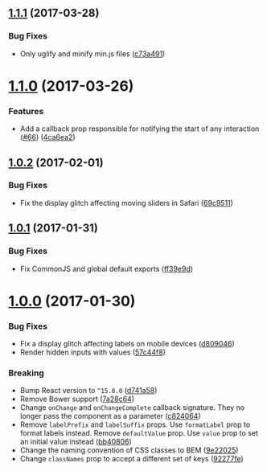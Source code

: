 <a name="1.1.1"></a>
## [1.1.1](https://github.com/davidchin/react-input-range/compare/v1.1.0...v1.1.1) (2017-03-28)


### Bug Fixes

* Only uglify and minify min.js files ([c73a491](https://github.com/davidchin/react-input-range/commit/c73a491))


<a name="1.1.0"></a>
# [1.1.0](https://github.com/davidchin/react-input-range/compare/v1.0.2...v1.1.0) (2017-03-26)


### Features

* Add a callback prop responsible for notifying the start of any interaction ([#66](https://github.com/davidchin/react-input-range/issues/66)) ([4ca6ea2](https://github.com/davidchin/react-input-range/commit/4ca6ea2))



<a name="1.0.2"></a>
## [1.0.2](https://github.com/davidchin/react-input-range/compare/v1.0.1...v1.0.2) (2017-02-01)


### Bug Fixes

* Fix the display glitch affecting moving sliders in Safari ([69c9511](https://github.com/davidchin/react-input-range/commit/69c9511))



<a name="1.0.1"></a>
## [1.0.1](https://github.com/davidchin/react-input-range/compare/v1.0.0...v1.0.1) (2017-01-31)


### Bug Fixes

* Fix CommonJS and global default exports ([ff39e9d](https://github.com/davidchin/react-input-range/commit/ff39e9d))



<a name="1.0.0"></a>
# [1.0.0](https://github.com/davidchin/react-input-range/compare/v0.10.0...v1.0.0) (2017-01-30)


### Bug Fixes

* Fix a display glitch affecting labels on mobile devices ([d809046](https://github.com/davidchin/react-input-range/commit/d809046))
* Render hidden inputs with values ([57c44f8](https://github.com/davidchin/react-input-range/commit/57c44f8))


### Breaking

* Bump React version to `^15.0.0` ([d741a58](https://github.com/davidchin/react-input-range/commit/d741a58))
* Remove Bower support ([7a28c64](https://github.com/davidchin/react-input-range/commit/7a28c64))
* Change `onChange` and `onChangeComplete` callback signature. They no longer pass the component as a parameter ([c824064](https://github.com/davidchin/react-input-range/commit/c824064))
* Remove `labelPrefix` and `labelSuffix` props. Use `formatLabel` prop to format labels instead. Remove `defaultValue` prop. Use `value` prop to set an initial value instead ([bb40806](https://github.com/davidchin/react-input-range/commit/bb40806))
* Change the naming convention of CSS classes to BEM ([9e22025](https://github.com/davidchin/react-input-range/commit/9e22025))
* Change `classNames` prop to accept a different set of keys ([92277fe](https://github.com/davidchin/react-input-range/commit/92277fe))
